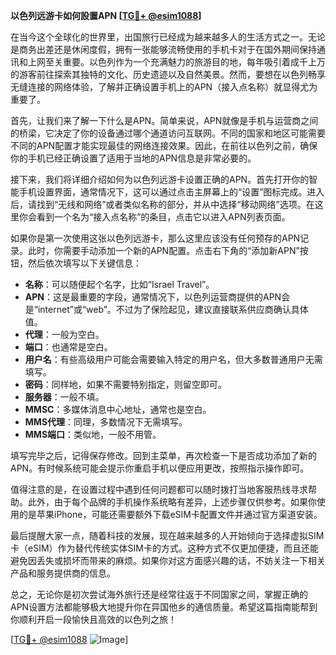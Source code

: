 **以色列远游卡如何設置APN [[TG💪+ @esim1088](https://t.me/s/esim1088)]**

在当今这个全球化的世界里，出国旅行已经成为越来越多人的生活方式之一。无论是商务出差还是休闲度假，拥有一张能够流畅使用的手机卡对于在国外期间保持通讯和上网至关重要。以色列作为一个充满魅力的旅游目的地，每年吸引着成千上万的游客前往探索其独特的文化、历史遗迹以及自然美景。然而，要想在以色列畅享无缝连接的网络体验，了解并正确设置手机上的APN（接入点名称）就显得尤为重要了。

首先，让我们来了解一下什么是APN。简单来说，APN就像是手机与运营商之间的桥梁，它决定了你的设备通过哪个通道访问互联网。不同的国家和地区可能需要不同的APN配置才能实现最佳的网络连接效果。因此，在前往以色列之前，确保你的手机已经正确设置了适用于当地的APN信息是非常必要的。

接下来，我们将详细介绍如何为以色列远游卡设置正确的APN。首先打开你的智能手机设置界面，通常情况下，这可以通过点击主屏幕上的“设置”图标完成。进入后，请找到“无线和网络”或者类似名称的部分，并从中选择“移动网络”选项。在这里你会看到一个名为“接入点名称”的条目，点击它以进入APN列表页面。

如果你是第一次使用这张以色列远游卡，那么这里应该没有任何预存的APN记录。此时，你需要手动添加一个新的APN配置。点击右下角的“添加新APN”按钮，然后依次填写以下关键信息：

- **名称**：可以随便起个名字，比如“Israel Travel”。
- **APN**：这是最重要的字段，通常情况下，以色列运营商提供的APN会是“internet”或“web”。不过为了保险起见，建议直接联系供应商确认具体值。
- **代理**：一般为空白。
- **端口**：也通常是空白。
- **用户名**：有些高级用户可能会需要输入特定的用户名，但大多数普通用户无需填写。
- **密码**：同样地，如果不需要特别指定，则留空即可。
- **服务器**：一般不填。
- **MMSC**：多媒体消息中心地址，通常也是空白。
- **MMS代理**：同理，多数情况下无需填写。
- **MMS端口**：类似地，一般不用管。

填写完毕之后，记得保存修改。回到主菜单，再次检查一下是否成功添加了新的APN。有时候系统可能会提示你重启手机以便应用更改，按照指示操作即可。

值得注意的是，在设置过程中遇到任何问题都可以随时拨打当地客服热线寻求帮助。此外，由于每个品牌的手机操作系统略有差异，上述步骤仅供参考。如果你使用的是苹果iPhone，可能还需要额外下载eSIM卡配置文件并通过官方渠道安装。

最后提醒大家一点，随着科技的发展，现在越来越多的人开始倾向于选择虚拟SIM卡（eSIM）作为替代传统实体SIM卡的方式。这种方式不仅更加便捷，而且还能避免因丢失或损坏而带来的麻烦。如果你对这方面感兴趣的话，不妨关注一下相关产品和服务提供商的信息。

总之，无论你是初次尝试海外旅行还是经常往返于不同国家之间，掌握正确的APN设置方法都能够极大地提升你在异国他乡的通信质量。希望这篇指南能帮到你顺利开启一段愉快且高效的以色列之旅！

[[TG💪+ @esim1088](https://t.me/s/esim1088) ![Image](https://i.postimg.cc/4NQfJmqS/Snipaste-2025-05-13-00-14-12.png)]
